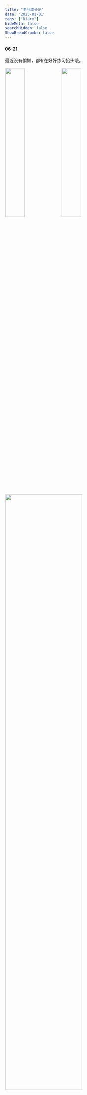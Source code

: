 ```yaml
---
title: "老肚成长记"
date: "2025-01-01"
tags: ["Diary"]
hideMeta: false
searchHidden: false
ShowBreadCrumbs: false
---
```

#### 06-21
最近没有偷懒，都有在好好练习抬头哦。
<div style="display: inline; justify-content: space-around; flex-wrap: wrap;">
  <img src="images/IMG_0621_1.jpeg" alt="" style="width: 35%; margin: 1px;">
  <img src="images/IMG_0621_2.jpeg" alt="" style="width: 35%; margin: 1px;">
</div>
<div style="display: inline; justify-content: space-around; flex-wrap: wrap;">
  <img src="images/IMG_0621_3.jpeg" alt="" style="width: 70%; margin: 1px;">
</div>


#### 06-20
被一包乐事薯片逗得好开心啊
<div style="display: inline; justify-content: space-around; flex-wrap: wrap;">
  <img src="images/IMG_0620_1.jpeg" alt="" style="width: 35%; margin: 1px;">
  <img src="images/IMG_0620_2.jpeg" alt="" style="width: 35%; margin: 1px;">
</div>

#### 06-18
继续去世纪公园的荷塘边小睡😴
<div style="display: inline; justify-content: space-around; flex-wrap: wrap;">
  <img src="images/IMG_0618_1.jpeg" alt="" style="width: 70%; margin: 1px;">
</div>

#### 06-16
很喜欢新买的床铃玩具，对着上面会旋转的小挂件看的很仔细，一个个地"迎来送往"。
<div style="display: inline; justify-content: space-around; flex-wrap: wrap;">
  <img src="images/IMG_0616_1.jpeg" alt="" style="width: 50%; margin: 1px;">
</div>

#### 06-14
今天第一次把肚肚弄到世纪公园遛弯了，躺在睡篮里因为天气热到红温。
<div style="display: inline; justify-content: space-around; flex-wrap: wrap;">
  <img src="images/IMG_0614_1.jpeg" alt="" style="width: 35%; margin: 1px;">
  <img src="images/IMG_0614_2.jpeg" alt="" style="width: 35%; margin: 1px;">
</div>

#### 06-11
老肚自个儿看着房顶笑的可开心了，我一掏出手机记录，他立马就屏住了。或许他是爱捣蛋的淘气包，而我是严厉的班主任吧。
<div style="display: inline; justify-content: space-around; flex-wrap: wrap;">
  <img src="images/IMG_0611_1.jpeg" alt="" style="width: 35%; margin: 1px;">
  <img src="images/IMG_0611_2.jpeg" alt="" style="width: 35%; margin: 1px;">
</div>


#### 06-08
老肚100天了，时间真快，真喜欢当他的妈妈。

他的体重达到了7.55kg，成为彻彻底底的小胖胖。今天出门有人问他是不是略微超重(overweight)啦😂终于再也不是满42天之前一直被医生说太瘦，需要换特殊奶粉的瘦小子了！

今天上海入梅，下着大雨，我们带他出去徐汇拍摄照片，好折腾这个崽子，刚坐上车就一通暴哭，过百天却不能舒舒服服。
<div style="display: inline; justify-content: space-around; flex-wrap: wrap;">
  <img src="images/IMG_0608_1.jpeg" alt="" style="width: 50%; margin: 1px;">
</div>

相馆照片还没拿到，我先自己偷拍了几张花絮。
<div style="display: inline; justify-content: space-around; flex-wrap: wrap;">
  <img src="images/IMG_0608_2.jpeg" alt="" style="width: 35%; margin: 1px;">
  <img src="images/IMG_0608_3.jpeg" alt="" style="width: 35%; margin: 1px;">
</div>

今天也是玻璃心的妈妈，自从肚崽出生前我就对身边人千叮咛万嘱咐拍照关闭闪光灯，但我却在今天是用拍立得的时候，成为了那个罪人。十分对不起肚肚。

#### 06-07
儿子穿小背心，露出身上的肉肉真的很可爱。最近他很爱笑。随着身体的进化，夜里不再需要抱起来睡了，同时也很明显地能够认出我来了。
<div style="display: inline; justify-content: space-around; flex-wrap: wrap;">
  <img src="images/IMG_0607_1.jpeg" alt="" style="width: 35%; margin: 1px;">
  <img src="images/IMG_0607_2.jpeg" alt="" style="width: 35%; margin: 1px;">
</div>

#### 06-02
最近肚肚可以举起两只手臂了，每天都在仔细观察自己的手手，还经常两手握在一起做出“恭喜恭喜”的动作。
<div style="display: inline; justify-content: space-around; flex-wrap: wrap;">
  <img src="images/IMG_0602_1.jpeg" alt="" style="width: 50%; margin: 1px;">
</div>

#### 06-01
肚崽坐上新买的婴儿提篮，为下周坐车出门拍百天照做准备。包裹得严严实实的提篮上，他变得好严肃哦。
<div style="display: inline; justify-content: space-around; flex-wrap: wrap;">
  <img src="images/IMG_0601_1.jpeg" alt="" style="width: 35%; margin: 1px;">
  <img src="images/IMG_0601_2.jpeg" alt="" style="width: 35%; margin: 1px;">
</div>

#### 05-28

我儿子的颜值真高，躺着和竖抱起来，由于肉肉的走向不同，他有不同的样子。最近常常被他开心时候发出的一连串奶音吸引过去。马上就满90天了，夜里仍旧哼唧、扭动、抓脸不停。
<div style="display: inline; justify-content: space-around; flex-wrap: wrap;">
  <img src="images/IMG_0528_1.jpeg" alt="" style="width: 35%; margin: 1px;">
  <img src="images/IMG_0528_2.jpeg" alt="" style="width: 35%; margin: 1px;">
</div>

#### 05-19
每天盯着自己的手手看，有时候还举起手来看。对什么都充满好奇~
<div style="display: inline; justify-content: space-around; flex-wrap: wrap;">
  <img src="images/IMG_0519_1.jpeg" alt="" style="width: 50%; margin: 1px;">
</div>


#### 05-18
最近阿崽视力发展很快，似乎能看清楚更多的东西，开始对家里的物品产生了极浓厚的兴趣。比如哆啦A梦读书灯😇
<div style="display: inline; justify-content: space-around; flex-wrap: wrap;">
  <img src="images/IMG_0518_1.jpeg" alt="" style="width: 50%; margin: 1px;">
</div>
以前只会舔舔小拳头，现在学会吮吸大拇指了。
<div style="display: inline; justify-content: space-around; flex-wrap: wrap;">
  <img src="images/IMG_0518_2.jpeg" alt="" style="width: 50%; margin: 1px;">
</div>

#### 05-06
开心的时候会发出"阿咕"的奶音
<div style="display: inline; justify-content: space-around; flex-wrap: wrap;">
  <img src="images/IMG_0506_1.jpeg" alt="" style="width: 50%; margin: 1px;">
</div>

#### 03-23
肚肚有了新的进化，吵闹的时候用右手捂住左耳朵。可爱极了这个崽子。
<div style="display: inline; justify-content: space-around; flex-wrap: wrap;">
  <img src="images/IMG_0323_1.jpeg" alt="" style="width: 50%; margin: 1px;">
</div>